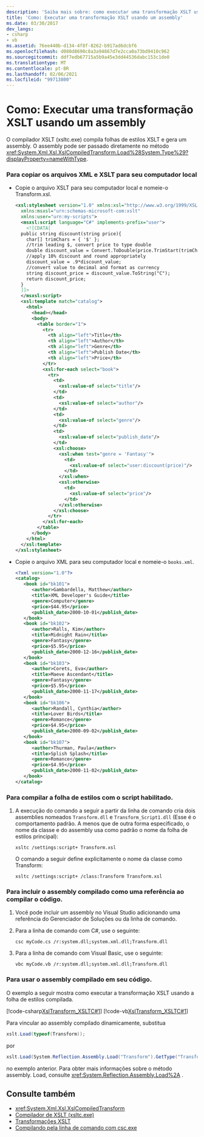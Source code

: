 ```yaml
---
description: 'Saiba mais sobre: como executar uma transformação XSLT usando um assembly'
title: 'Como: Executar uma transformação XSLT usando um assembly'
ms.date: 03/30/2017
dev_langs:
- csharp
- vb
ms.assetid: 76ee440b-d134-4f8f-8262-b917ad6dcbf6
ms.openlocfilehash: d080d8690c8a3a94867d7e2cca0a73bd9410c962
ms.sourcegitcommit: ddf7edb67715a5b9a45e3dd44536dabc153c1de0
ms.translationtype: MT
ms.contentlocale: pt-BR
ms.lasthandoff: 02/06/2021
ms.locfileid: "99713800"
---
```

# <a name="how-to-perform-an-xslt-transformation-by-using-an-assembly"></a>Como: Executar uma transformação XSLT usando um assembly

O compilador XSLT (xsltc.exe) compila folhas de estilos XSLT e gera um assembly. O assembly pode ser passado diretamente no método <xref:System.Xml.Xsl.XslCompiledTransform.Load%28System.Type%29?displayProperty=nameWithType>.  
  
### <a name="to-copy-the-xml-and-xslt-files-to-your-local-computer"></a>Para copiar os arquivos XML e XSLT para seu computador local  
  
- Copie o arquivo XSLT para seu computador local e nomeie-o Transform.xsl.  
  
    ```xml  
    <xsl:stylesheet version="1.0" xmlns:xsl="http://www.w3.org/1999/XSL/Transform"  
      xmlns:msxsl="urn:schemas-microsoft-com:xslt"  
      xmlns:user="urn:my-scripts">  
      <msxsl:script language="C#" implements-prefix="user">  
        <![CDATA[  
      public string discount(string price){  
        char[] trimChars = { '$' };  
        //trim leading $, convert price to type double  
        double discount_value = Convert.ToDouble(price.TrimStart(trimChars));  
        //apply 10% discount and round appropriately  
        discount_value = .9*discount_value;  
        //convert value to decimal and format as currency  
        string discount_price = discount_value.ToString("C");  
        return discount_price;  
      }  
      ]]>  
      </msxsl:script>  
      <xsl:template match="catalog">  
        <html>  
          <head></head>  
          <body>  
            <table border="1">  
              <tr>  
                <th align="left">Title</th>  
                <th align="left">Author</th>  
                <th align="left">Genre</th>  
                <th align="left">Publish Date</th>  
                <th align="left">Price</th>  
              </tr>  
              <xsl:for-each select="book">  
                <tr>  
                  <td>  
                    <xsl:value-of select="title"/>  
                  </td>  
                  <td>  
                    <xsl:value-of select="author"/>  
                  </td>  
                  <td>  
                    <xsl:value-of select="genre"/>  
                  </td>  
                  <td>  
                    <xsl:value-of select="publish_date"/>  
                  </td>  
                  <xsl:choose>  
                    <xsl:when test="genre = 'Fantasy'">  
                      <td>  
                        <xsl:value-of select="user:discount(price)"/>  
                      </td>  
                    </xsl:when>  
                    <xsl:otherwise>  
                      <td>  
                        <xsl:value-of select="price"/>  
                      </td>  
                    </xsl:otherwise>  
                  </xsl:choose>  
                </tr>  
              </xsl:for-each>  
            </table>  
          </body>  
        </html>  
      </xsl:template>  
    </xsl:stylesheet>  
    ```  
  
- Copie o arquivo XML para seu computador local e nomeie-o `books.xml`.  
  
    ```xml  
    <?xml version="1.0"?>  
    <catalog>  
       <book id="bk101">  
          <author>Gambardella, Matthew</author>  
          <title>XML Developer's Guide</title>  
          <genre>Computer</genre>  
          <price>$44.95</price>  
          <publish_date>2000-10-01</publish_date>  
       </book>  
       <book id="bk102">  
          <author>Ralls, Kim</author>  
          <title>Midnight Rain</title>  
          <genre>Fantasy</genre>  
          <price>$5.95</price>  
          <publish_date>2000-12-16</publish_date>  
       </book>  
       <book id="bk103">  
          <author>Corets, Eva</author>  
          <title>Maeve Ascendant</title>  
          <genre>Fantasy</genre>  
          <price>$5.95</price>  
          <publish_date>2000-11-17</publish_date>  
       </book>  
       <book id="bk106">  
          <author>Randall, Cynthia</author>  
          <title>Lover Birds</title>  
          <genre>Romance</genre>  
          <price>$4.95</price>  
          <publish_date>2000-09-02</publish_date>  
       </book>  
       <book id="bk107">  
          <author>Thurman, Paula</author>  
          <title>Splish Splash</title>  
          <genre>Romance</genre>  
          <price>$4.95</price>  
          <publish_date>2000-11-02</publish_date>  
       </book>  
    </catalog>  
    ```  
  
### <a name="to-compile-the-style-sheet-with-the-script-enabled"></a>Para compilar a folha de estilos com o script habilitado.  
  
1. A execução do comando a seguir a partir da linha de comando cria dois assemblies nomeados `Transform.dll` e `Transform_Script1.dll` (Esse é o comportamento padrão. A menos que de outra forma especificado, o nome da classe e do assembly usa como padrão o nome da folha de estilos principal):  
  
    ```console  
    xsltc /settings:script+ Transform.xsl  
    ```
  
    O comando a seguir define explicitamente o nome da classe como Transform:  
  
    ```console  
    xsltc /settings:script+ /class:Transform Transform.xsl  
    ```  
  
### <a name="to-include-the-compiled-assembly-as-a-reference-when-you-compile-your-code"></a>Para incluir o assembly compilado como uma referência ao compilar o código.  
  
1. Você pode incluir um assembly no Visual Studio adicionando uma referência do Gerenciador de Soluções ou da linha de comando.  
  
2. Para a linha de comando com C#, use o seguinte:  
  
    ```console  
    csc myCode.cs /r:system.dll;system.xml.dll;Transform.dll  
    ```  
  
3. Para a linha de comando com Visual Basic, use o seguinte:  
  
    ```console  
    vbc myCode.vb /r:system.dll;system.xml.dll;Transform.dll  
    ```  
  
### <a name="to-use-the-compiled-assembly-in-your-code"></a>Para usar o assembly compilado em seu código.  
  
O exemplo a seguir mostra como executar a transformação XSLT usando a folha de estilos compilada.  
  
[!code-csharp[XslTransform_XSLTC#1](../../../../samples/snippets/csharp/VS_Snippets_Data/XslTransform_XSLTC/CS/XslTransform_XSLTC.cs#1)]
[!code-vb[XslTransform_XSLTC#1](../../../../samples/snippets/visualbasic/VS_Snippets_Data/XslTransform_XSLTC/VB/XslTransform_XSLTC.vb#1)]  
  
Para vincular ao assembly compilado dinamicamente, substitua
  
```csharp  
xslt.Load(typeof(Transform));  
```  
  
por  
  
```csharp
xslt.Load(System.Reflection.Assembly.Load("Transform").GetType("Transform"));  
```
  
no exemplo anterior. Para obter mais informações sobre o método assembly. Load, consulte <xref:System.Reflection.Assembly.Load%2A> .  
  
## <a name="see-also"></a>Consulte também

- <xref:System.Xml.Xsl.XslCompiledTransform>
- [Compilador de XSLT (xsltc.exe)](xslt-compiler-xsltc-exe.md)
- [Transformações XSLT](xslt-transformations.md)
- [Compilando pela linha de comando com csc.exe](../../../csharp/language-reference/compiler-options/command-line-building-with-csc-exe.md)
